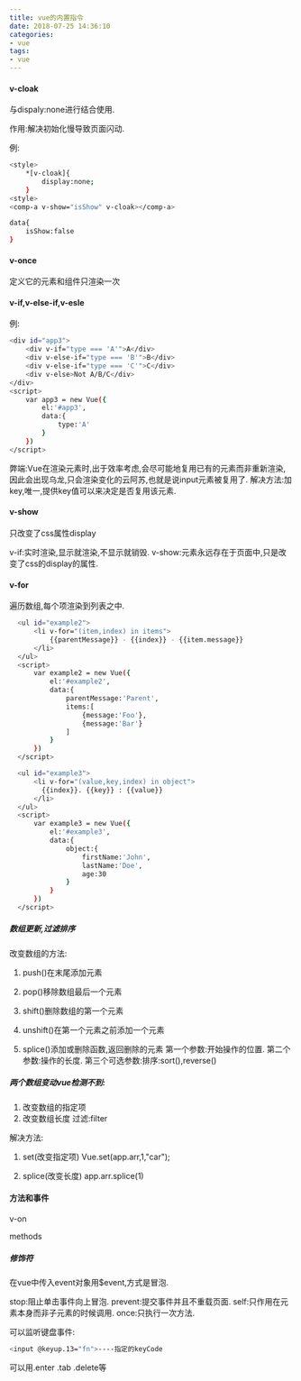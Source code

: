 ```yaml
---
title: vue的内置指令
date: 2018-07-25 14:36:10
categories:
- vue
tags:
- vue
---
```


#### v-cloak 

与dispaly:none进行结合使用.

作用:解决初始化慢导致页面闪动.

例:
``` bash
<style>
    *[v-cloak]{
        display:none;
    }
<style>
<comp-a v-show="isShow" v-cloak></comp-a>

data{
    isShow:false
}
```

#### v-once

定义它的元素和组件只渲染一次

#### v-if,v-else-if,v-esle

例:
``` bash
<div id="app3">
    <div v-if="type === 'A'">A</div>
    <div v-else-if="type === 'B'">B</div>
    <div v-else-if="type === 'C'">C</div>
    <div v-else>Not A/B/C</div>
</div>
<script>
    var app3 = new Vue({
        el:'#app3',
        data:{
            type:'A'
        }
    })
</script>
```
弊端:Vue在渲染元素时,出于效率考虑,会尽可能地复用已有的元素而非重新渲染,因此会出现乌龙,只会渲染变化的云阿苏,也就是说input元素被复用了.
解决方法:加key,唯一,提供key值可以来决定是否复用该元素.

#### v-show

只改变了css属性display

v-if:实时渲染,显示就渲染,不显示就销毁.
v-show:元素永远存在于页面中,只是改变了css的display的属性.

#### v-for

遍历数组,每个项渲染到列表之中.
``` bash
  <ul id="example2">
      <li v-for="(item,index) in items">
          {{parentMessage}} - {{index}} - {{item.message}}
      </li>
  </ul>
  <script>
      var example2 = new Vue({
          el:'#example2',
          data:{
              parentMessage:'Parent',
              items:[
                  {message:'Foo'},
                  {message:'Bar'}
              ]
          }
      })
  </script>

  <ul id="example3">
      <li v-for="(value,key,index) in object">
        {{index}}. {{key}} : {{value}}
      </li>
  </ul>
  <script>
      var example3 = new Vue({
          el:'#example3',
          data:{
              object:{
                  firstName:'John',
                  lastName:'Doe',
                  age:30
              }
          }
      })
  </script>
```

##### 数组更新,过滤排序

改变数组的方法:

1. push()在末尾添加元素

2. pop()移除数组最后一个元素

3. shift()删除数组的第一个元素

4. unshift()在第一个元素之前添加一个元素

5. splice()添加或删除函数,返回删除的元素
    第一个参数:开始操作的位置.
    第二个参数:操作的长度.
    第三个可选参数:排序:sort(),reverse()

##### 两个数组变动vue检测不到:

1. 改变数组的指定项
2. 改变数组长度
    过滤:filter

解决方法:
1. set(改变指定项)
    Vue.set(app.arr,1,"car");

2. splice(改变长度)
    app.arr.splice(1)

#### 方法和事件

v-on

methods

##### 修饰符

在vue中传入event对象用$event,方式是冒泡.

stop:阻止单击事件向上冒泡.
prevent:提交事件并且不重载页面.
self:只作用在元素本身而非子元素的时候调用.
once:只执行一次方法.

可以监听键盘事件:
``` bash
<input @keyup.13="fn">----指定的keyCode
```

可以用.enter .tab .delete等


